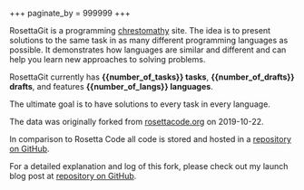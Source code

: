 +++
paginate_by = 999999
+++

RosettaGit is a programming [chrestomathy] site.
The idea is to present solutions to the same task
in as many different programming languages as possible.
It demonstrates how languages are similar and different
and can help you learn new approaches to solving problems.

RosettaGit currently has **{{number_of_tasks}} tasks**,
**{{number_of_drafts}} drafts**,
and features **{{number_of_langs}} languages**.

The ultimate goal is to have solutions to every task in every language.

The data was originally forked from [rosettacode.org] on 2019-10-22.

In comparison to Rosetta Code all code is stored and hosted
in a [repository on GitHub][rosettagit].

For a detailed explanation and log of this fork,
please check out my launch blog post at
[repository on GitHub][rosettagit].


[chrestomathy]: https://en.wikipedia.org/wiki/Chrestomathy
[rosettacode.org]: https://rosettacode.org
[rosettagit]: https://github.com/ad-si/rosettagit
